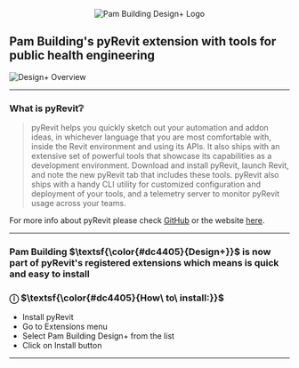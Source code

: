 <p align="center"<picture>
  <source media="(prefers-color-scheme: dark)" srcset="https://github.com/user-attachments/assets/ef9217fc-10eb-45f2-8374-31f6a313ce07">
  <img alt="Pam Building Design+ Logo" src="https://github.com/user-attachments/assets/e11aa75a-427a-4089-a90a-7f454751c593">
</picture></p>

## Pam Building's pyRevit extension with tools for public health engineering

![Design+ Overview](https://github.com/user-attachments/assets/8d011fd1-9cf4-4bb2-9658-e7657e58b8f6)

---
### What is pyRevit❔ 
> pyRevit helps you quickly sketch out your automation and addon ideas, in whichever language that you are most comfortable with, inside the Revit environment and using its APIs. It also ships with an extensive set of powerful tools that showcase its capabilities as a development environment. Download and install pyRevit, launch Revit, and note the new pyRevit tab that includes these tools. pyRevit also ships with a handy CLI utility for customized configuration and deployment of your tools, and a telemetry server to monitor pyRevit usage across your teams.

For more info about pyRevit please check [GitHub](https://github.com/pyrevitlabs/pyRevit) or the website [here](https://www.pyrevitlabs.io/).

---
### Pam Building $\textsf{\color{#dc4405}{Design+}}$ is now part of pyRevit's registered extensions which means is quick and easy to install

### $\textsf {ⓘ\ }$ $\textsf{\color{#dc4405}{How\ to\ install:}}$
- Install pyRevit  
- Go to Extensions menu  
- Select Pam Building Design+ from the list
- Click on Install button
---

